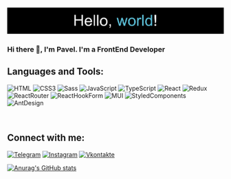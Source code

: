 ![Header](https://github.com/pv18/pv18/blob/main/assets/header.jpg)

### Hi there 👋, I'm Pavel. I'm a FrontEnd Developer

## Languages and Tools:

 ![HTML](https://img.shields.io/badge/HTML5-090909?style=for-the-badge&logo=HTML5&logoColor=#E34F26)
 ![CSS3](https://img.shields.io/badge/CSS3-090909?style=for-the-badge&logo=CSS3&logoColor=#1572B6)
 ![Sass](https://img.shields.io/badge/Sass-090909?style=for-the-badge&logo=Sass&logoColor=#CC6699)
 ![JavaScript](https://img.shields.io/badge/JavaScript-090909?style=for-the-badge&logo=JavaScript&logoColor=#F7DF1E)
 ![TypeScript](https://img.shields.io/badge/TypeScript-090909?style=for-the-badge&logo=TypeScript&logoColor=#3178C6)
 ![React](https://img.shields.io/badge/React-090909?style=for-the-badge&logo=React&logoColor=#61DAFB)
 ![Redux](https://img.shields.io/badge/Redux-090909?style=for-the-badge&logo=Redux&logoColor=#764ABC)
 ![ReactRouter](https://img.shields.io/badge/ReactRouter-090909?style=for-the-badge&logo=ReactRouter&logoColor=#CA4245)
 ![ReactHookForm](https://img.shields.io/badge/ReactHookForm-090909?style=for-the-badge&logo=ReactHookForm&logoColor=#EC5990)
 ![MUI](https://img.shields.io/badge/MUI-090909?style=for-the-badge&logo=MUI&logoColor=#007FFF)
 ![StyledComponents](https://img.shields.io/badge/StyledComponents-090909?style=for-the-badge&logo=styled-components&logoColor=#DB7093)
 ![AntDesign](https://img.shields.io/badge/AntDesign-090909?style=for-the-badge&logo=AntDesign&logoColor=#0170FE)

<br/>

## Connect with me:

[![Telegram](https://img.shields.io/badge/Telegram-090909?style=for-the-badge&logo=Telegram&logoColor=#27A0D9)](https://t.me/p_v18)
[![Instagram](https://img.shields.io/badge/Instagram-090909?style=for-the-badge&logo=Instagram&logoColor=#B4068E)](https://www.instagram.com/pavel_vas_ev/?hl=d)
[![Vkontakte](https://img.shields.io/badge/Vkontakte-090909?style=for-the-badge&logo=VK&logoColor=#0077FF)](https://vk.com/id196874068)

[![Anurag's GitHub stats](https://github-readme-stats.vercel.app/api?https://github.com/pv18=anuraghazra)](https://github.com/anuraghazra/github-readme-stats)
